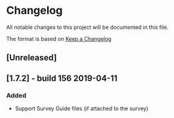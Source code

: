 # Changelog
All notable changes to this project will be documented in this file.

The format is based on [Keep a Changelog](https://keepachangelog.com/en/1.0.0/)

## [Unreleased]

## [1.7.2] - build 156 2019-04-11
### Added
- Support Survey Guide files (if attached to the survey)